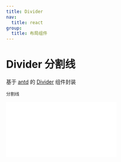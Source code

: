 ```yaml
---
title: Divider
nav:
  title: react
group:
  title: 布局组件
---
```


# Divider 分割线

基于 <a href="https://ant-design.antgroup.com/index-cn" target="_blank">antd</a> 的 <a href="https://ant-design.antgroup.com/components/divider-cn" target="_blank">Divider</a> 组件封装

<code src='./Divider.tsx'>分割线</code>

<embed src="../index.md#L16-L20"></embed>
